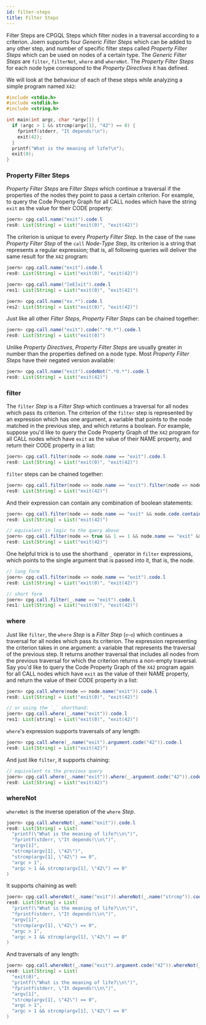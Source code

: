 ```yaml
---
id: filter-steps
title: Filter Steps
---
```


Filter Steps are CPGQL Steps which filter nodes in a traversal according to a criterion. Joern supports four _Generic Filter Steps_ which can be added to any other step, and number of specific filter steps called _Property Filter Steps_ which can be used on nodes of a certain type.
The _Generic Filter Steps_ are `filter`, `filterNot`, `where` and `whereNot`. The _Property Filter Steps_ for each node type correspond to the _Property Directives_ it has defined.

We will look at the behaviour of each of these steps while analyzing a simple program named `X42`:

```c
#include <stdio.h>
#include <stdlib.h>
#include <string.h>

int main(int argc, char *argv[]) {
  if (argc > 1 && strcmp(argv[1], "42") == 0) {
    fprintf(stderr, "It depends!\n");
    exit(42);
  }
  printf("What is the meaning of life?\n");
  exit(0);
}
```

### Property Filter Steps

_Property Filter Steps_ are _Filter Steps_ which continue a traversal if the properties of the nodes they point to pass a certain criterion. 
For example, to query the Code Property Graph for all CALL nodes which have the string `exit` as the value for their CODE property:

```java
joern> cpg.call.name("exit").code.l 
res0: List[String] = List("exit(0)", "exit(42)")
```

The criterion is unique to every _Property Filter Step_. In the case of the `name` _Property Filter Step_ of the `call` _Node-Type Step_, its criterion is a string that represents a regular expression; that is, all following queries will deliver the same result for the `X42` program:

```java
joern> cpg.call.name("exit").code.l 
res0: List[String] = List("exit(0)", "exit(42)")

joern> cpg.call.name("[eE]xit").code.l 
res1: List[String] = List("exit(0)", "exit(42)")

joern> cpg.call.name("ex.*").code.l 
res2: List[String] = List("exit(0)", "exit(42)")
```

Just like all other _Filter Steps_, _Property Filter Steps_ can be chained together:

```java
joern> cpg.call.name("exit").code(".*0.*").code.l 
res0: List[String] = List("exit(0)")
```

Unlike _Property Directives_, _Property Filter Steps_ are usually greater in number than the properties defined on a node type. Most _Property Filter Steps_ have their negated version available:

```java
joern> cpg.call.name("exit").codeNot(".*0.*").code.l 
res0: List[String] = List("exit(42)")
```


### filter

The `filter` _Step_ is a _Filter Step_ which continues a traversal for all nodes which pass its criterion. The criterion of the `filter` step is represented by an expression which has one argument, a variable that points to the node matched in the previous step, and which returns a boolean. For example, suppose you'd like to query the Code Property Graph of the `X42` program for all CALL nodes which have `exit` as the value of their NAME property, and return their CODE property in a list:

```java
joern> cpg.call.filter(node => node.name == "exit").code.l
res0: List[String] = List("exit(0)", "exit(42)")
```

`filter` steps can be chained together:

```java
joern> cpg.call.filter(node => node.name == "exit").filter(node => node.code.contains("42")).code.l 
res0: List[String] = List("exit(42)")
```

And their expression can contain any combination of boolean statements:

```java
joern> cpg.call.filter(node => node.name == "exit" && node.code.contains("42")).code.l 
res0: List[String] = List("exit(42)")

// equivalent in logic to the query above
joern> cpg.call.filter(node => true && 1 == 1 && node.name == "exit" && node.code.contains("42")).code.l 
res0: List[String] = List("exit(42)")
```

One helpful trick is to use the shorthand `_` operator in `filter` expressions, which points to the single argument that is passed into it, that is, the node.

```java
// long form
joern> cpg.call.filter(node => node.name == "exit").code.l
res0: List[String] = List("exit(0)", "exit(42)")

// short form
joern> cpg.call.filter(_.name == "exit").code.l
res1: List[String] = List("exit(0)", "exit(42)")
```

### where

Just like `filter`, the `where` _Step_ is a _Filter Step_ (`ಠ~ಠ`) which continues a traversal for all
nodes which pass its criterion. The expression representing the criterion takes in one argument: a
variable that represents the traversal of the previous step. It returns another traversal that includes
all nodes from the previous traversal for which the criterion returns a non-empty traversal. Say you'd
like to query the Code Property Graph of the `X42` program again for all CALL nodes which have `exit`
as the value of their NAME property, and return the value of their CODE property in a list:

```java
joern> cpg.call.where(node => node.name("exit")).code.l 
res0: List[String] = List("exit(0)", "exit(42)")

// or using the `_` shorthand:
joern> cpg.call.where(_.name("exit")).code.l 
res1: List[string] = List("exit(0)", "exit(42)")
```

`where`'s expression supports traversals of any length:

```java
joern> cpg.call.where(_.name("exit").argument.code("42")).code.l 
res0: List[String] = List("exit(42)")
```

And just like `filter`, it supports chaining:

```java
// equivalent to the previous query
joern> cpg.call.where(_.name("exit")).where(_.argument.code("42")).code.l 
res0: List[String] = List("exit(42)")
```

### whereNot

`whereNot` is the inverse operation of the `where` _Step_.

```java
joern> cpg.call.whereNot(_.name("exit")).code.l 
res0: List[String] = List(
  "printf(\"What is the meaning of life?\\n\")",
  "fprintf(stderr, \"It depends!\\n\")",
  "argv[1]",
  "strcmp(argv[1], \"42\")",
  "strcmp(argv[1], \"42\") == 0",
  "argc > 1",
  "argc > 1 && strcmp(argv[1], \"42\") == 0"
)
```

It supports chaining as well:

```java
joern> cpg.call.whereNot(_.name("exit")).whereNot(_.name("strcmp")).code.l 
res0: List[String] = List(
  "printf(\"What is the meaning of life?\\n\")",
  "fprintf(stderr, \"It depends!\\n\")",
  "argv[1]",
  "strcmp(argv[1], \"42\") == 0",
  "argc > 1",
  "argc > 1 && strcmp(argv[1], \"42\") == 0"
)
```

And traversals of any length:

```java
joern> cpg.call.whereNot(_.name("exit").argument.code("42")).whereNot(_.name("strcmp")).code.l 
res0: List[String] = List(
  "exit(0)",
  "printf(\"What is the meaning of life?\\n\")",
  "fprintf(stderr, \"It depends!\\n\")",
  "argv[1]",
  "strcmp(argv[1], \"42\") == 0",
  "argc > 1",
  "argc > 1 && strcmp(argv[1], \"42\") == 0"
)
```


